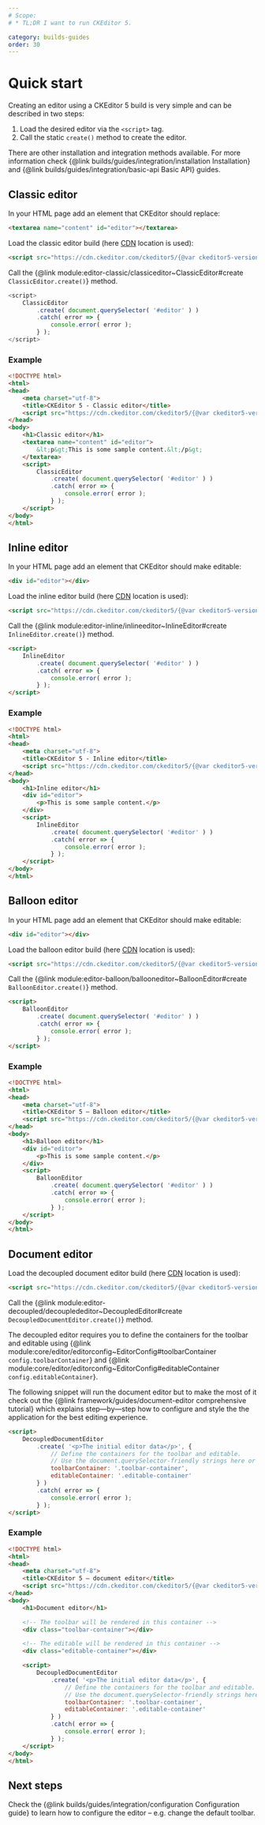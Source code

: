 ```yaml
---
# Scope:
# * TL;DR I want to run CKEditor 5.

category: builds-guides
order: 30
---
```


# Quick start

Creating an editor using a CKEditor 5 build is very simple and can be described in two steps:

1. Load the desired editor via the `<script>` tag.
2. Call the static `create()` method to create the editor.

<info-box>
	There are other installation and integration methods available. For more information check {@link builds/guides/integration/installation Installation} and {@link builds/guides/integration/basic-api Basic API} guides.
</info-box>

## Classic editor

In your HTML page add an element that CKEditor should replace:

```html
<textarea name="content" id="editor"></textarea>
```

Load the classic editor build (here [CDN](https://cdn.ckeditor.com/) location is used):

```html
<script src="https://cdn.ckeditor.com/ckeditor5/{@var ckeditor5-version}/classic/ckeditor.js"></script>
```

Call the {@link module:editor-classic/classiceditor~ClassicEditor#create `ClassicEditor.create()`} method.

```js
<script>
	ClassicEditor
		.create( document.querySelector( '#editor' ) )
		.catch( error => {
			console.error( error );
		} );
</script>
```

### Example

```html
<!DOCTYPE html>
<html>
<head>
	<meta charset="utf-8">
	<title>CKEditor 5 - Classic editor</title>
	<script src="https://cdn.ckeditor.com/ckeditor5/{@var ckeditor5-version}/classic/ckeditor.js"></script>
</head>
<body>
	<h1>Classic editor</h1>
	<textarea name="content" id="editor">
		&lt;p&gt;This is some sample content.&lt;/p&gt;
	</textarea>
	<script>
		ClassicEditor
			.create( document.querySelector( '#editor' ) )
			.catch( error => {
				console.error( error );
			} );
	</script>
</body>
</html>
```

## Inline editor

In your HTML page add an element that CKEditor should make editable:

```html
<div id="editor"></div>
```

Load the inline editor build (here [CDN](https://cdn.ckeditor.com/) location is used):

```html
<script src="https://cdn.ckeditor.com/ckeditor5/{@var ckeditor5-version}/inline/ckeditor.js"></script>
```

Call the {@link module:editor-inline/inlineeditor~InlineEditor#create `InlineEditor.create()`} method.

```html
<script>
	InlineEditor
		.create( document.querySelector( '#editor' ) )
		.catch( error => {
			console.error( error );
		} );
</script>
```

### Example

```html
<!DOCTYPE html>
<html>
<head>
	<meta charset="utf-8">
	<title>CKEditor 5 - Inline editor</title>
	<script src="https://cdn.ckeditor.com/ckeditor5/{@var ckeditor5-version}/inline/ckeditor.js"></script>
</head>
<body>
	<h1>Inline editor</h1>
	<div id="editor">
		<p>This is some sample content.</p>
	</div>
	<script>
		InlineEditor
			.create( document.querySelector( '#editor' ) )
			.catch( error => {
				console.error( error );
			} );
	</script>
</body>
</html>
```

## Balloon editor

In your HTML page add an element that CKEditor should make editable:

```html
<div id="editor"></div>
```

Load the balloon editor build (here [CDN](https://cdn.ckeditor.com/) location is used):

```html
<script src="https://cdn.ckeditor.com/ckeditor5/{@var ckeditor5-version}/balloon/ckeditor.js"></script>
```

Call the {@link module:editor-balloon/ballooneditor~BalloonEditor#create `BalloonEditor.create()`} method.

```html
<script>
	BalloonEditor
		.create( document.querySelector( '#editor' ) )
		.catch( error => {
			console.error( error );
		} );
</script>
```

### Example

```html
<!DOCTYPE html>
<html>
<head>
	<meta charset="utf-8">
	<title>CKEditor 5 – Balloon editor</title>
	<script src="https://cdn.ckeditor.com/ckeditor5/{@var ckeditor5-version}/balloon/ckeditor.js"></script>
</head>
<body>
	<h1>Balloon editor</h1>
	<div id="editor">
		<p>This is some sample content.</p>
	</div>
	<script>
		BalloonEditor
			.create( document.querySelector( '#editor' ) )
			.catch( error => {
				console.error( error );
			} );
	</script>
</body>
</html>
```

## Document editor

Load the decoupled document editor build (here [CDN](https://cdn.ckeditor.com/) location is used):

```html
<script src="https://cdn.ckeditor.com/ckeditor5/{@var ckeditor5-version}/decoupled-document/ckeditor.js"></script>
```

Call the {@link module:editor-decoupled/decouplededitor~DecoupledEditor#create `DecoupledDocumentEditor.create()`} method.

The decoupled editor requires you to define the containers for the toolbar and editable using {@link module:core/editor/editorconfig~EditorConfig#toolbarContainer `config.toolbarContainer`} and {@link module:core/editor/editorconfig~EditorConfig#editableContainer `config.editableContainer`}.

<info-box>
	The following snippet will run the document editor but to make the most of it check out the {@link framework/guides/document-editor comprehensive tutorial} which explains step—by—step how to configure and style the the application for the best editing experience.
</info-box>

```html
<script>
	DecoupledDocumentEditor
		.create( '<p>The initial editor data</p>', {
			// Define the containers for the toolbar and editable.
			// Use the document.querySelector-friendly strings here or references to existing DOM elements.
			toolbarContainer: '.toolbar-container',
			editableContainer: '.editable-container'
		} )
		.catch( error => {
			console.error( error );
		} );
</script>
```

### Example

```html
<!DOCTYPE html>
<html>
<head>
	<meta charset="utf-8">
	<title>CKEditor 5 – document editor</title>
	<script src="https://cdn.ckeditor.com/ckeditor5/{@var ckeditor5-version}/decoupled-document/ckeditor.js"></script>
</head>
<body>
	<h1>Document editor</h1>

	<!-- The toolbar will be rendered in this container -->
	<div class="toolbar-container"></div>

	<!-- The editable will be rendered in this container -->
	<div class="editable-container"></div>

	<script>
		DecoupledDocumentEditor
			.create( '<p>The initial editor data</p>', {
				// Define the containers for the toolbar and editable.
				// Use the document.querySelector-friendly strings here or references to existing DOM elements.
				toolbarContainer: '.toolbar-container',
				editableContainer: '.editable-container'
			} )
			.catch( error => {
				console.error( error );
			} );
	</script>
</body>
</html>
```

## Next steps

Check the {@link builds/guides/integration/configuration Configuration guide} to learn how to configure the editor – e.g. change the default toolbar.
